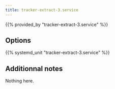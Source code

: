 ```yaml
---
title: tracker-extract-3.service
---
```


{{% provided_by "tracker-extract-3.service" %}}

## Options

{{% systemd_unit "tracker-extract-3.service" %}}

## Additionnal notes

Nothing here.
